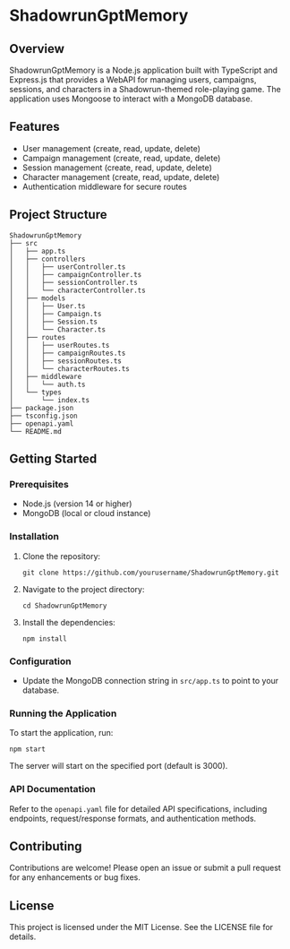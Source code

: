 # ShadowrunGptMemory

## Overview
ShadowrunGptMemory is a Node.js application built with TypeScript and Express.js that provides a WebAPI for managing users, campaigns, sessions, and characters in a Shadowrun-themed role-playing game. The application uses Mongoose to interact with a MongoDB database.

## Features
- User management (create, read, update, delete)
- Campaign management (create, read, update, delete)
- Session management (create, read, update, delete)
- Character management (create, read, update, delete)
- Authentication middleware for secure routes

## Project Structure
```
ShadowrunGptMemory
├── src
│   ├── app.ts
│   ├── controllers
│   │   ├── userController.ts
│   │   ├── campaignController.ts
│   │   ├── sessionController.ts
│   │   └── characterController.ts
│   ├── models
│   │   ├── User.ts
│   │   ├── Campaign.ts
│   │   ├── Session.ts
│   │   └── Character.ts
│   ├── routes
│   │   ├── userRoutes.ts
│   │   ├── campaignRoutes.ts
│   │   ├── sessionRoutes.ts
│   │   └── characterRoutes.ts
│   ├── middleware
│   │   └── auth.ts
│   └── types
│       └── index.ts
├── package.json
├── tsconfig.json
├── openapi.yaml
└── README.md
```

## Getting Started

### Prerequisites
- Node.js (version 14 or higher)
- MongoDB (local or cloud instance)

### Installation
1. Clone the repository:
   ```
   git clone https://github.com/yourusername/ShadowrunGptMemory.git
   ```
2. Navigate to the project directory:
   ```
   cd ShadowrunGptMemory
   ```
3. Install the dependencies:
   ```
   npm install
   ```

### Configuration
- Update the MongoDB connection string in `src/app.ts` to point to your database.

### Running the Application
To start the application, run:
```
npm start
```
The server will start on the specified port (default is 3000).

### API Documentation
Refer to the `openapi.yaml` file for detailed API specifications, including endpoints, request/response formats, and authentication methods.

## Contributing
Contributions are welcome! Please open an issue or submit a pull request for any enhancements or bug fixes.

## License
This project is licensed under the MIT License. See the LICENSE file for details.